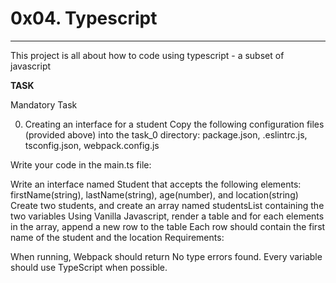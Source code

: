 <h1>0x04. Typescript</h1>

--------------------------------------------------------------------------------------------------------------------------------------------
This project is all about how to code using typescript - a subset of javascript


**TASK**

Mandatory Task

0. Creating an interface for a student
Copy the following configuration files (provided above) into the task_0 directory: package.json, .eslintrc.js, tsconfig.json, webpack.config.js

Write your code in the main.ts file:

Write an interface named Student that accepts the following elements: firstName(string), lastName(string), age(number), and location(string)
Create two students, and create an array named studentsList containing the two variables
Using Vanilla Javascript, render a table and for each elements in the array, append a new row to the table
Each row should contain the first name of the student and the location
Requirements:

When running, Webpack should return No type errors found.
Every variable should use TypeScript when possible.
